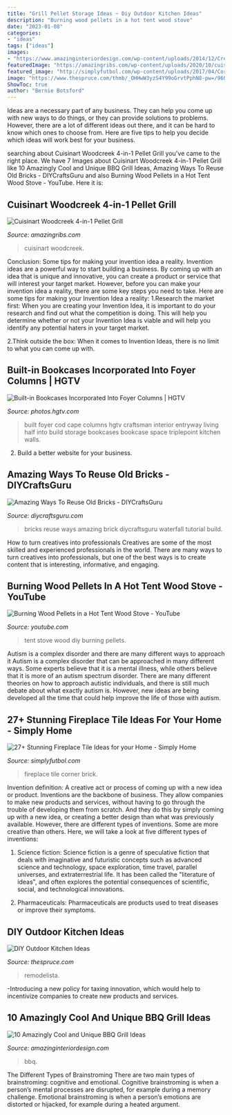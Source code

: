 ```yaml
---
title: "Grill Pellet Storage Ideas ~ Diy Outdoor Kitchen Ideas"
description: "Burning wood pellets in a hot tent wood stove"
date: "2023-01-08"
categories:
- "ideas"
tags: ["ideas"]
images:
- "https://www.amazinginteriordesign.com/wp-content/uploads/2014/12/Creative-BBQ-Grills.jpg"
featuredImage: "https://amazingribs.com/wp-content/uploads/2020/10/cuisinart-woodcreek-control-panel.jpg"
featured_image: "http://simplyfutbol.com/wp-content/uploads/2017/04/Corner-Fireplace-Ideas-1.jpg"
image: "https://www.thespruce.com/thmb/_OHHwW3yzS4Y99oGrvtPphN8-pw=/960x0/filters:no_upscale():max_bytes(150000):strip_icc()/egg-outside-kitchen-remodelista-56a576bb5f9b58b7d0dd0a80.jpg"
ShowToc: true
author: "Bernie Botsford"
---
```



Ideas are a necessary part of any business. They can help you come up with new ways to do things, or they can provide solutions to problems. However, there are a lot of different ideas out there, and it can be hard to know which ones to choose from. Here are five tips to help you decide which ideas will work best for your business.

	

		
searching about Cuisinart Woodcreek 4-in-1 Pellet Grill you've came to the right place. We have 7 Images about Cuisinart Woodcreek 4-in-1 Pellet Grill like 10 Amazingly Cool and Unique BBQ Grill Ideas, Amazing Ways To Reuse Old Bricks - DIYCraftsGuru and also Burning Wood Pellets in a Hot Tent Wood Stove - YouTube. Here it is:
		
    
## Cuisinart Woodcreek 4-in-1 Pellet Grill

<img loading=lazy src="https://amazingribs.com/wp-content/uploads/2020/10/cuisinart-woodcreek-control-panel.jpg" onerror="this.onerror=null;this.src='https://tse3.mm.bing.net/th?id=OIP.svYuYK5qayja5FRMnqfMvAHaE6&amp;pid=15.1';" alt="Cuisinart Woodcreek 4-in-1 Pellet Grill">

_Source: amazingribs.com_

>cuisinart woodcreek. 

	

Conclusion: Some tips for making your invention idea a reality.
Invention ideas are a powerful way to start building a business. By coming up with an idea that is unique and innovative, you can create a product or service that will interest your target market. However, before you can make your invention idea a reality, there are some key steps you need to take. Here are some tips for making your Invention Idea a reality:
1.Research the market first: When you are creating your Invention Idea, it is important to do your research and find out what the competition is doing. This will help you determine whether or not your Invention Idea is viable and will help you identify any potential haters in your target market.

2.Think outside the box: When it comes to Invention Ideas, there is no limit to what you can come up with.

    
## Built-in Bookcases Incorporated Into Foyer Columns | HGTV

<img loading=lazy src="http://hgtvhome.sndimg.com/content/dam/images/hgtv/fullset/2015/4/13/1/TriplePoint-Design-Build_Rebirth-of-a-Classic_6.jpg.rend.hgtvcom.616.924.suffix/1428956464570.jpeg" onerror="this.onerror=null;this.src='https://tse3.mm.bing.net/th?id=OIP.G3JAqcqlkVBM0njtmeSA0wHaLH&amp;pid=15.1';" alt="Built-in Bookcases Incorporated Into Foyer Columns | HGTV">

_Source: photos.hgtv.com_

>built foyer cod cape columns hgtv craftsman interior entryway living half into build storage bookcases bookcase space triplepoint kitchen walls. 

	

2. Build a better website for your business. 

    
## Amazing Ways To Reuse Old Bricks - DIYCraftsGuru

<img loading=lazy src="http://www.diycraftsguru.com/wp-content/uploads/2016/08/05-reuse-old-bricks.jpg" onerror="this.onerror=null;this.src='https://tse4.mm.bing.net/th?id=OIP.xKDdAGfkVDWOIUQh0k9kfAHaOX&amp;pid=15.1';" alt="Amazing Ways To Reuse Old Bricks - DIYCraftsGuru">

_Source: diycraftsguru.com_

>bricks reuse ways amazing brick diycraftsguru waterfall tutorial build. 

	

How to turn creatives into professionals
Creatives are some of the most skilled and experienced professionals in the world. There are many ways to turn creatives into professionals, but one of the best ways is to create content that is interesting, informative, and engaging.

    
## Burning Wood Pellets In A Hot Tent Wood Stove - YouTube

<img loading=lazy src="http://i.ytimg.com/vi/2IlZpNWhxRQ/maxresdefault.jpg" onerror="this.onerror=null;this.src='https://tse2.mm.bing.net/th?id=OIP.sCDLltDL5FkT6mZWeD8BRgHaEK&amp;pid=15.1';" alt="Burning Wood Pellets in a Hot Tent Wood Stove - YouTube">

_Source: youtube.com_

>tent stove wood diy burning pellets. 

	

Autism is a complex disorder and there are many different ways to approach it
Autism is a complex disorder that can be approached in many different ways. Some experts believe that it is a mental illness, while others believe that it is more of an autism spectrum disorder. There are many different theories on how to approach autistic individuals, and there is still much debate about what exactly autism is. However, new ideas are being developed all the time that could help improve the life of those with autism.

    
## 27+ Stunning Fireplace Tile Ideas For Your Home - Simply Home

<img loading=lazy src="http://simplyfutbol.com/wp-content/uploads/2017/04/Corner-Fireplace-Ideas-1.jpg" onerror="this.onerror=null;this.src='https://tse3.mm.bing.net/th?id=OIP.D50pubrMhC2a5izgZXdjTwHaJ4&amp;pid=15.1';" alt="27+ Stunning Fireplace Tile Ideas for your Home - Simply Home">

_Source: simplyfutbol.com_

>fireplace tile corner brick. 

	

Invention definition: A creative act or process of coming up with a new idea or product.
Inventions are the backbone of business. They allow companies to make new products and services, without having to go through the trouble of developing them from scratch. And they do this by simply coming up with a new idea, or creating a better design than what was previously available.
However, there are different types of inventions. Some are more creative than others. Here, we will take a look at five different types of inventions:

1) Science fiction: Science fiction is a genre of speculative fiction that deals with imaginative and futuristic concepts such as advanced science and technology, space exploration, time travel, parallel universes, and extraterrestrial life. It has been called the "literature of ideas", and often explores the potential consequences of scientific, social, and technological innovations.

2) Pharmaceuticals: Pharmaceuticals are products used to treat diseases or improve their symptoms.

    
## DIY Outdoor Kitchen Ideas

<img loading=lazy src="https://www.thespruce.com/thmb/_OHHwW3yzS4Y99oGrvtPphN8-pw=/960x0/filters:no_upscale():max_bytes(150000):strip_icc()/egg-outside-kitchen-remodelista-56a576bb5f9b58b7d0dd0a80.jpg" onerror="this.onerror=null;this.src='https://tse4.mm.bing.net/th?id=OIP.FJEy-LeLqdyj7nxK15AhiAHaLH&amp;pid=15.1';" alt="DIY Outdoor Kitchen Ideas">

_Source: thespruce.com_

>remodelista. 

	

-Introducing a new policy for taxing innovation, which would help to incentivize companies to create new products and services.

    
## 10 Amazingly Cool And Unique BBQ Grill Ideas

<img loading=lazy src="https://www.amazinginteriordesign.com/wp-content/uploads/2014/12/Creative-BBQ-Grills.jpg" onerror="this.onerror=null;this.src='https://tse3.mm.bing.net/th?id=OIP.q6plM7pyGS0wxzJj67ko6QHaED&amp;pid=15.1';" alt="10 Amazingly Cool and Unique BBQ Grill Ideas">

_Source: amazinginteriordesign.com_

>bbq. 

	

The Different Types of Brainstroming
There are two main types of brainstroming: cognitive and emotional. Cognitive brainstroming is when a person’s mental processes are disrupted, for example during a memory challenge. Emotional brainstroming is when a person’s emotions are distorted or hijacked, for example during a heated argument.

